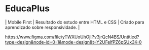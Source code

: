 # EducaPlus
| Mobile First | Resultado do estudo entre HTML e CSS  | Criado para aprendizado sobre responsividade. |

https://www.figma.com/file/yTWXUoUhOjlPv3jrQcN4BS/Untitled?type=design&node-id=0-1&mode=design&t=Y2UFelfPZ6pSUx3K-0
